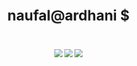 <div>
  <h1 align='center'>naufal@ardhani $</h1>
  <p algin=center><null?></p>
</div>

<br>

<p>
<div align="center">
  <img src="https://img.shields.io/static/v1?label=&message=Offensive%20Security&color=c0392b&logo=zap">
  <img src="https://img.shields.io/static/v1?label=&message=Penetration%20Tester&color=red&logo=kalilinux">
  <img src="https://img.shields.io/static/v1?label=&message=CTF%20Player&color=blueviolet&logo=macos">
</div>
</p>
